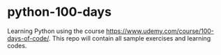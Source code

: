 # python-100-days
Learning Python using the course https://www.udemy.com/course/100-days-of-code/. This repo will contain all sample exercises and learning codes.
